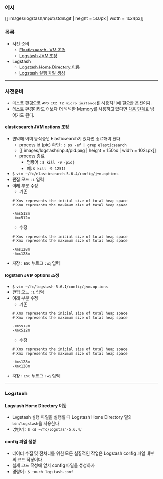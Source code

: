 ### 예시

[[ images/logstash/input/stdin.gif | height = 500px | width = 1024px]]

### 목록

* 사전 준비 
    * [Elasticsaerch JVM 조정](#elasticsearch-jvm)
    * [Logstash JVM 조정](#logstash-jvm)
* Logstash
    * [Logstash Home Directory 이동](#logstash-home)
    * [Logstash 실행 파일 생성](#logstash-conf)
---

### 사전준비

* 테스트 환경으로 `AWS EC2 t2.micro instance`를 사용하기에 필요한 옵션이다.
* 테스트 환경이라도 이보다 더 넉넉한 Memory를 사용하고 있다면 [다음 단계](https://github.com/higee/elastic/wiki/Logstash-%EC%8B%A4%ED%96%89-%ED%8C%8C%EC%9D%BC-%EC%83%9D%EC%84%B1#logstash-home)로 넘어가도 된다.

<a name='elasticsearch-jvm'></a>
#### elasticsearch JVM options 조정

* 만약에 이미 동작중인 Elasticsearch가 있다면 종료해야 한다
    * process id (pid) 확인 : `$ ps -ef | grep elasticsearch`
    * [[ images/logstash/input/pid.png | height = 150px | width = 1024px]]
    * process 종료
        * 명령어 : `$ kill -9 {pid}`
        * 예: `$ kill -9 12510`
* `$ vim ~/fc/elasticsearch-5.6.4/config/jvm.options`
* 편집 모드 : `i` 입력
* 아래 부분 수정
    * 기존
    ```
    # Xms represents the initial size of total heap space
    # Xmx represents the maximum size of total heap space

    -Xms512m
    -Xmx512m
    ```
    * 수정
    ```
    # Xms represents the initial size of total heap space
    # Xmx represents the maximum size of total heap space

    -Xms128m
    -Xmx128m
    ```
* 저장 : `ESC` 누르고 `:wq` 입력

<a name='logstash-jvm'></a>
#### logstash JVM options 조정

* `$ vim ~/fc/logstash-5.6.4/config/jvm.options`
* 편집 모드 : `i` 입력
* 아래 부분 수정
    * 기존
    ```
    # Xms represents the initial size of total heap space
    # Xmx represents the maximum size of total heap space

    -Xms512m
    -Xmx512m
    ```
    * 수정
    ```
    # Xms represents the initial size of total heap space
    # Xmx represents the maximum size of total heap space

    -Xms128m
    -Xmx128m
    ```
* 저장 : `ESC` 누르고 `:wq` 입력

---

### Logstash
<a name='logstash-home'></a>
#### Logstash Home Directory 이동

* Logstash 실행 파일을 실행할 때 Logstash Home Directory 밑의 `bin/logstash`을 사용한다
* 명령어 : `$ cd ~/fc/logstash-5.6.4/`

<a name='logstash-conf'></a>
#### config 파일 생성

* 데이터 수집 및 전처리를 위한 모든 실질적인 작업은 Logstash config 파일 내부의 코드 작성이다
* 실제 코드 작성에 앞서 config 파일을 생성하자
* 명령어 : `$ touch logstash.conf`
